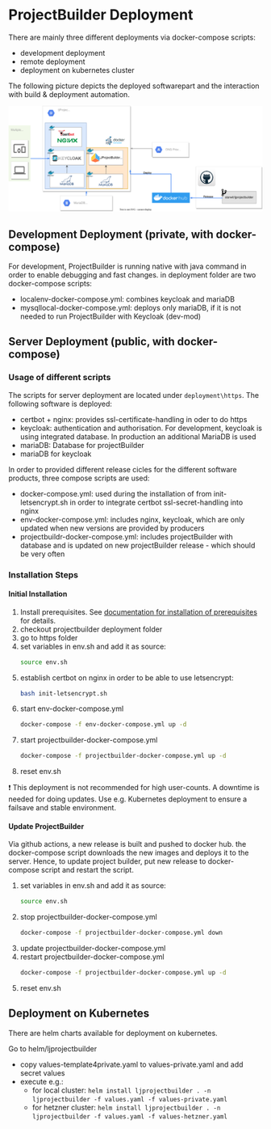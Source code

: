 # ProjectBuilder Deployment

There are mainly three different deployments via docker-compose scripts:
* development deployment
* remote deployment
* deployment on kubernetes cluster

The following picture depicts the deployed softwarepart and the interaction with build & deployment automation.

![Overall picture](diagrams/deployment-current.drawio.svg)

## Development Deployment (private, with docker-compose)

For development, ProjectBuilder is running native with java command in order to enable debugging and fast changes. in deployment folder are two docker-compose scripts:
* localenv-docker-compose.yml: combines keycloak and mariaDB
* mysqllocal-docker-compose.yml: deploys only mariaDB, if it is not needed to run ProjectBuilder with Keycloak (dev-mod)

## Server Deployment (public, with docker-compose)

### Usage of different scripts

The scripts for server deployment are located under `deployment\https`. The following software is deployed:

* certbot + nginx: provides ssl-certificate-handling in oder to do https
* keycloak: authentication and authorisation. For development, keycloak is using integrated database. In production an additional MariaDB is used
* mariaDB: Database for projectBuilder
* mariaDB for keycloak

In order to provided different release cicles for the different software products, three compose scripts are used:

* docker-compose.yml: used during the installation of from init-letsencrypt.sh in order to integrate certbot ssl-secret-handling into nginx
* env-docker-compose.yml: includes nginx, keycloak, which are only updated when new versions are provided by producers
* projectbuildr-docker-compose.yml: includes projectBuilder with database and is updated on new projectBuilder release - which should be very often

### Installation Steps

#### Initial Installation

1) Install prerequisites. See [documentation for installation of prerequisites](installation/prerequisites-installation.md) for details.
2) checkout projectbuilder deployment folder
3) go to https folder
4) set variables in env.sh and add it as source:
    ```bash
    source env.sh
    ```
5) establish certbot on nginx in order to be able to use letsencrypt:
    ```bash
    bash init-letsencrypt.sh
    ```
6) start env-docker-compose.yml
    ```bash
    docker-compose -f env-docker-compose.yml up -d
    ```
7) start projectbuilder-docker-compose.yml
    ```bash
    docker-compose -f projectbuilder-docker-compose.yml up -d
    ```
8) reset env.sh

:heavy_exclamation_mark: This deployment is not recommended for high user-counts. A downtime is needed for doing updates. Use e.g. Kubernetes deployment to ensure a failsave and stable environment.

#### Update ProjectBuilder

Via github actions, a new release is built and pushed to docker hub. the docker-compose script downloads the new images and deploys it to the server. Hence, to update project builder, put new release to docker-compose script and restart the script.

1) set variables in env.sh and add it as source:
    ```bash
    source env.sh
    ```
2) stop projectbuilder-docker-compose.yml
    ```bash
    docker-compose -f projectbuilder-docker-compose.yml down
    ```
3) update projectbuilder-docker-compose.yml
4) restart projectbuilder-docker-compose.yml
    ```bash
    docker-compose -f projectbuilder-docker-compose.yml up -d
    ```
5) reset env.sh

## Deployment on Kubernetes

There are helm charts available for deployment on kubernetes.

Go to helm/ljprojectbuilder
- copy values-template4private.yaml to values-private.yaml and add secret values
- execute e.g.:
  - for local cluster: `helm install ljprojectbuilder . -n ljprojectbuilder -f values.yaml -f values-private.yaml`
  - for hetzner cluster: `helm install ljprojectbuilder . -n ljprojectbuilder -f values.yaml -f values-hetzner.yaml`
